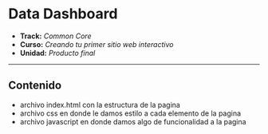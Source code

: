 # Data Dashboard

* **Track:** _Common Core_
* **Curso:** _Creando tu primer sitio web interactivo_
* **Unidad:** _Producto final_

***

## Contenido

* archivo index.html con la estructura de la pagina
* archivo css en donde le damos estilo a cada elemento de la pagina
* archivo javascript en donde damos algo de funcionalidad a la pagina


